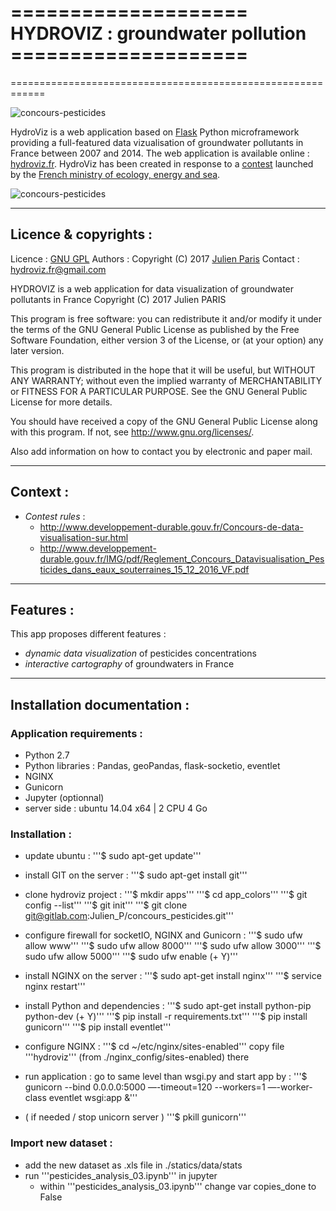 # ==================== HYDROVIZ : groundwater pollution  ====================
============================================================

![concours-pesticides](static/images/elements/hydroviz_v01.gif)

HydroViz is a web application based on [Flask](http://flask.pocoo.org/) Python microframework providing a full-featured data vizualisation of groundwater pollutants in France between 2007 and 2014.
The web application is available online : [hydroviz.fr](https://www.hydroviz.fr).
HydroViz has been created in response to a [contest](http://www.developpement-durable.gouv.fr/Concours-de-data-visualisation-sur.html) launched by the [French ministry of ecology, energy and sea](http://www.developpement-durable.gouv.fr/).

![concours-pesticides](static/images/logo_hydroViz_clean.png)

-----------------------------------------------------
## Licence & copyrights :

Licence : [GNU GPL](https://gitlab.com/Julien_P/concours_pesticides/blob/master/LICENSE)
Authors : Copyright (C) 2017 [Julien Paris](http://jpylab.com/)
Contact : hydroviz.fr@gmail.com

HYDROVIZ is a web application for data visualization of groundwater pollutants
in France
Copyright (C) 2017  Julien PARIS

This program is free software: you can redistribute it and/or modify
it under the terms of the GNU General Public License as published by
the Free Software Foundation, either version 3 of the License, or
(at your option) any later version.

This program is distributed in the hope that it will be useful,
but WITHOUT ANY WARRANTY; without even the implied warranty of
MERCHANTABILITY or FITNESS FOR A PARTICULAR PURPOSE.  See the
GNU General Public License for more details.

You should have received a copy of the GNU General Public License
along with this program.  If not, see <http://www.gnu.org/licenses/>.

Also add information on how to contact you by electronic and paper mail.

-----------------------------------------------------
## Context :

- _Contest rules_ :
	- http://www.developpement-durable.gouv.fr/Concours-de-data-visualisation-sur.html
	- http://www.developpement-durable.gouv.fr/IMG/pdf/Reglement_Concours_Datavisualisation_Pesticides_dans_eaux_souterraines_15_12_2016_VF.pdf

-----------------------------------------------------
## Features :
This app proposes different features :
- _dynamic data visualization_ of pesticides concentrations
- _interactive cartography_ of groundwaters in France

-----------------------------------------------------
## Installation documentation :

### Application requirements :

- Python 2.7
- Python libraries : Pandas, geoPandas, flask-socketio, eventlet
- NGINX
- Gunicorn
- Jupyter (optionnal)
- server side : ubuntu 14.04 x64 | 2 CPU 4 Go


### Installation :

- update ubuntu :
'''$ sudo apt-get update'''

- install GIT on the server :
'''$ sudo apt-get install git'''

- clone hydroviz project :
'''$ mkdir apps'''
'''$ cd app_colors'''
'''$ git config --list'''
'''$ git init'''
'''$ git clone git@gitlab.com:Julien_P/concours_pesticides.git'''

- configure firewall for socketIO, NGINX and Gunicorn :
'''$ sudo ufw allow www'''
'''$ sudo ufw allow 8000'''
'''$ sudo ufw allow 3000'''
'''$ sudo ufw allow 5000'''
'''$ sudo ufw enable (+ Y)'''

- install NGINX on the server :
'''$ sudo apt-get install nginx'''
'''$ service nginx restart'''

- install Python and dependencies :
'''$ sudo apt-get install python-pip python-dev (+ Y)'''
'''$ pip install -r requirements.txt'''
'''$ pip install gunicorn'''
'''$ pip install eventlet'''

- configure NGINX :
'''$ cd ~/etc/nginx/sites-enabled'''
copy file '''hydroviz''' (from ./nginx_config/sites-enabled) there

- run application :
go to same level than wsgi.py and start app by :
'''$ gunicorn --bind 0.0.0.0:5000 —-timeout=120 --workers=1 —-worker-class eventlet wsgi:app &'''

- ( if needed / stop unicorn server )
'''$ pkill gunicorn'''


### Import new dataset :

- add the new dataset as .xls file in ./statics/data/stats
- run '''pesticides_analysis_03.ipynb''' in jupyter
	- within '''pesticides_analysis_03.ipynb''' change var copies_done to False
